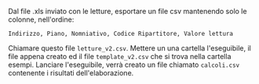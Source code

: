 Dal file .xls inviato con le letture, esportare un file csv mantenendo solo le colonne, nell'ordine:

```
Indirizzo, Piano, Nomniativo, Codice Ripartitore, Valore lettura
```

Chiamare questo file `letture_v2.csv`.
Mettere un una cartella l'eseguibile, il file appena creato ed il file `template_v2.csv` che si trova nella cartella esempi.
Lanciare l'eseguibile, verrà creato un file chiamato `calcoli.csv` contenente i risultati dell'elaborazione.

